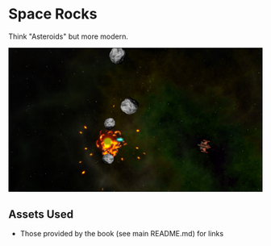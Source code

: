 # Space Rocks

Think "Asteroids" but more modern.

![Sceenshot](screenshot.png)

## Assets Used

- Those provided by the book (see main README.md) for links
